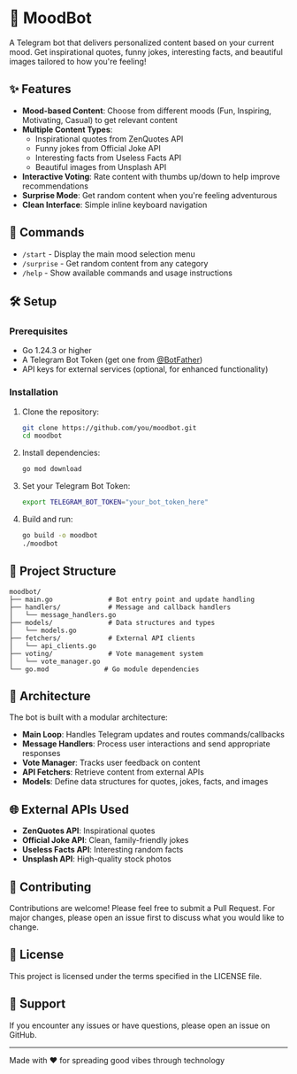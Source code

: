 # 🤖 MoodBot

A Telegram bot that delivers personalized content based on your current mood. Get inspirational quotes, funny jokes, interesting facts, and beautiful images tailored to how you're feeling!

## ✨ Features

- **Mood-based Content**: Choose from different moods (Fun, Inspiring, Motivating, Casual) to get relevant content
- **Multiple Content Types**: 
  - Inspirational quotes from ZenQuotes API
  - Funny jokes from Official Joke API  
  - Interesting facts from Useless Facts API
  - Beautiful images from Unsplash API
- **Interactive Voting**: Rate content with thumbs up/down to help improve recommendations
- **Surprise Mode**: Get random content when you're feeling adventurous
- **Clean Interface**: Simple inline keyboard navigation

## 🚀 Commands

- `/start` - Display the main mood selection menu
- `/surprise` - Get random content from any category
- `/help` - Show available commands and usage instructions

## 🛠️ Setup

### Prerequisites

- Go 1.24.3 or higher
- A Telegram Bot Token (get one from [@BotFather](https://t.me/BotFather))
- API keys for external services (optional, for enhanced functionality)

### Installation

1. Clone the repository:
   ```bash
   git clone https://github.com/you/moodbot.git
   cd moodbot
   ```

2. Install dependencies:
   ```bash
   go mod download
   ```

3. Set your Telegram Bot Token:
   ```bash
   export TELEGRAM_BOT_TOKEN="your_bot_token_here"
   ```

4. Build and run:
   ```bash
   go build -o moodbot
   ./moodbot
   ```

## 📁 Project Structure

```
moodbot/
├── main.go              # Bot entry point and update handling
├── handlers/            # Message and callback handlers
│   └── message_handlers.go
├── models/              # Data structures and types
│   └── models.go
├── fetchers/            # External API clients
│   └── api_clients.go
├── voting/              # Vote management system
│   └── vote_manager.go
└── go.mod              # Go module dependencies
```

## 🔧 Architecture

The bot is built with a modular architecture:

- **Main Loop**: Handles Telegram updates and routes commands/callbacks
- **Message Handlers**: Process user interactions and send appropriate responses  
- **Vote Manager**: Tracks user feedback on content
- **API Fetchers**: Retrieve content from external APIs
- **Models**: Define data structures for quotes, jokes, facts, and images

## 🌐 External APIs Used

- **ZenQuotes API**: Inspirational quotes
- **Official Joke API**: Clean, family-friendly jokes
- **Useless Facts API**: Interesting random facts
- **Unsplash API**: High-quality stock photos

## 🤝 Contributing

Contributions are welcome! Please feel free to submit a Pull Request. For major changes, please open an issue first to discuss what you would like to change.

## 📄 License

This project is licensed under the terms specified in the LICENSE file.

## 🐛 Support

If you encounter any issues or have questions, please open an issue on GitHub.

---

Made with ❤️ for spreading good vibes through technology